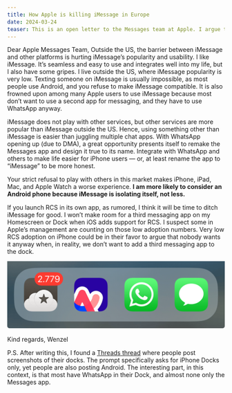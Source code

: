```yaml
---
title: How Apple is killing iMessage in Europe
date: 2024-03-24
teaser: This is an open letter to the Messages team at Apple. I argue that iMessage's closed nature and the, according to rumors, standalone RCS app harms iMessage’s popularity in Europe.
---
```

Dear Apple Messages Team,
Outside the US, the barrier between iMessage and other platforms is hurting iMessage’s popularity and usability. I like iMessage. It’s seamless and easy to use and integrates well into my life, but I also have some gripes. I live outside the US, where iMessage popularity is very low. Texting someone on iMessage is usually impossible, as most people use Android, and you refuse to make iMessage compatible. It is also frowned upon among many Apple users to use iMessage because most don’t want to use a second app for messaging, and they have to use WhatsApp anyway.

iMessage does not play with other services, but other services are more popular than iMessage outside the US. Hence, using something other than iMessage is easier than juggling multiple chat apps. With WhatsApp opening up (due to DMA), a great opportunity presents itself to remake the Messages app and design it true to its name. Integrate with WhatsApp and others to make life easier for iPhone users — or, at least rename the app to “iMessage” to be more honest.

Your strict refusal to play with others in this market makes iPhone, iPad, Mac, and Apple Watch a worse experience. **I am more likely to consider an Android phone because iMessage is isolating itself, not less.**

If you launch RCS in its own app, as rumored, I think it will be time to ditch iMessage for good. I won’t make room for a third messaging app on my Homescreen or Dock when iOS adds support for RCS. I suspect some in Apple’s management are counting on those low adoption numbers. Very low RCS adoption on iPhone could be in their favor to argue that nobody wants it anyway when, in reality, we don’t want to add a third messaging app to the dock.

![Screenshot showing the dock on my iPhone. The Apps are left to right Reeder, Arc Search, WhatsApp, iMessage.](assets/2024-03-24%20How%20Apple%20is%20killing%20iMessage%20in%20Europe.md/iPhone%20Dock.png)

Kind regards,
Wenzel

P.S. After writing this, I found a [Threads thread](https://www.threads.net/@maltekir/post/C45FSavsFxl) where people post screenshots of their docks. The prompt specifically asks for iPhone Docks only, yet people are also posting Android. The interesting part, in this context, is that most have WhatsApp in their Dock, and almost none only the Messages app.